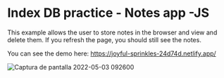 # Index DB practice - Notes app -JS

This example allows the user to store notes in the browser and view and delete them.
If you refresh the page, you should still see the notes.

You can see the demo here: https://joyful-sprinkles-24d74d.netlify.app/

![Captura de pantalla 2022-05-03 092600](https://user-images.githubusercontent.com/89199369/166451843-3d54af97-8a5c-478d-b79a-7aa180e01ade.png)
